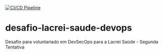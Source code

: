 [![CI/CD Pipeline](https://github.com/92username/desafio-lacrei-saude-devops/actions/workflows/pipeline.yml/badge.svg)](https://github.com/92username/desafio-lacrei-saude-devops/actions/workflows/pipeline.yml)

# desafio-lacrei-saude-devops
Desafio para voluntariado  em DevSecOps para a Lacrei Saúde - Segunda Tentativa
